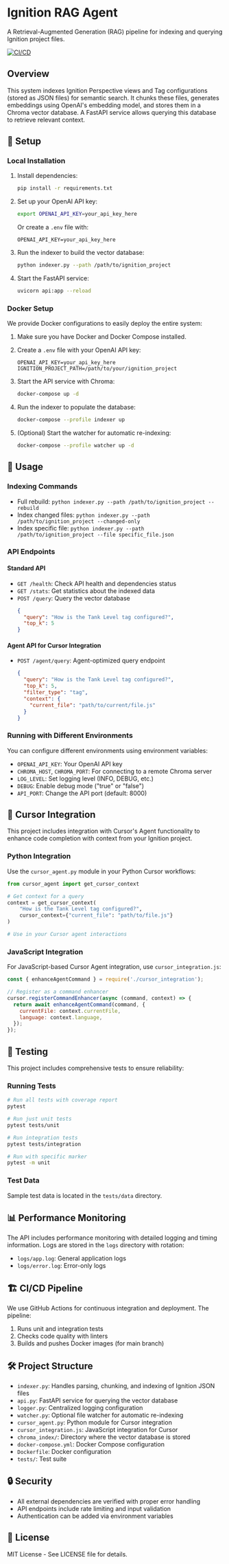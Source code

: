 # Ignition RAG Agent

A Retrieval-Augmented Generation (RAG) pipeline for indexing and querying Ignition project files.

[![CI/CD](https://github.com/yourusername/ignition-rag-agent/actions/workflows/main.yml/badge.svg)](https://github.com/yourusername/ignition-rag-agent/actions/workflows/main.yml)

## Overview

This system indexes Ignition Perspective views and Tag configurations (stored as JSON files) for semantic search. It chunks these files, generates embeddings using OpenAI's embedding model, and stores them in a Chroma vector database. A FastAPI service allows querying this database to retrieve relevant context.

## 🚀 Setup

### Local Installation

1. Install dependencies:
   ```bash
   pip install -r requirements.txt
   ```

2. Set up your OpenAI API key:
   ```bash
   export OPENAI_API_KEY=your_api_key_here
   ```
   Or create a `.env` file with:
   ```
   OPENAI_API_KEY=your_api_key_here
   ```

3. Run the indexer to build the vector database:
   ```bash
   python indexer.py --path /path/to/ignition_project
   ```

4. Start the FastAPI service:
   ```bash
   uvicorn api:app --reload
   ```

### Docker Setup

We provide Docker configurations to easily deploy the entire system:

1. Make sure you have Docker and Docker Compose installed.

2. Create a `.env` file with your OpenAI API key:
   ```
   OPENAI_API_KEY=your_api_key_here
   IGNITION_PROJECT_PATH=/path/to/your/ignition_project
   ```

3. Start the API service with Chroma:
   ```bash
   docker-compose up -d
   ```

4. Run the indexer to populate the database:
   ```bash
   docker-compose --profile indexer up
   ```

5. (Optional) Start the watcher for automatic re-indexing:
   ```bash
   docker-compose --profile watcher up -d
   ```

## 📝 Usage

### Indexing Commands

- Full rebuild: `python indexer.py --path /path/to/ignition_project --rebuild`
- Index changed files: `python indexer.py --path /path/to/ignition_project --changed-only`
- Index specific file: `python indexer.py --path /path/to/ignition_project --file specific_file.json`

### API Endpoints

#### Standard API
- `GET /health`: Check API health and dependencies status
- `GET /stats`: Get statistics about the indexed data
- `POST /query`: Query the vector database
  ```json
  {
    "query": "How is the Tank Level tag configured?",
    "top_k": 5
  }
  ```

#### Agent API for Cursor Integration
- `POST /agent/query`: Agent-optimized query endpoint
  ```json
  {
    "query": "How is the Tank Level tag configured?",
    "top_k": 5,
    "filter_type": "tag",  
    "context": {
      "current_file": "path/to/current/file.js"
    }
  }
  ```

### Running with Different Environments

You can configure different environments using environment variables:

- `OPENAI_API_KEY`: Your OpenAI API key
- `CHROMA_HOST`, `CHROMA_PORT`: For connecting to a remote Chroma server
- `LOG_LEVEL`: Set logging level (INFO, DEBUG, etc.)
- `DEBUG`: Enable debug mode ("true" or "false")
- `API_PORT`: Change the API port (default: 8000)

## 🔌 Cursor Integration

This project includes integration with Cursor's Agent functionality to enhance code completion with context from your Ignition project.

### Python Integration

Use the `cursor_agent.py` module in your Python Cursor workflows:

```python
from cursor_agent import get_cursor_context

# Get context for a query
context = get_cursor_context(
    "How is the Tank Level tag configured?",
    cursor_context={"current_file": "path/to/file.js"}
)

# Use in your Cursor agent interactions
```

### JavaScript Integration

For JavaScript-based Cursor Agent integration, use `cursor_integration.js`:

```javascript
const { enhanceAgentCommand } = require('./cursor_integration');

// Register as a command enhancer
cursor.registerCommandEnhancer(async (command, context) => {
  return await enhanceAgentCommand(command, {
    currentFile: context.currentFile,
    language: context.language,
  });
});
```

## 🧪 Testing

This project includes comprehensive tests to ensure reliability:

### Running Tests

```bash
# Run all tests with coverage report
pytest

# Run just unit tests
pytest tests/unit

# Run integration tests
pytest tests/integration

# Run with specific marker
pytest -m unit
```

### Test Data

Sample test data is located in the `tests/data` directory.

## 📊 Performance Monitoring

The API includes performance monitoring with detailed logging and timing information. Logs are stored in the `logs` directory with rotation:

- `logs/app.log`: General application logs
- `logs/error.log`: Error-only logs

## 🏗️ CI/CD Pipeline

We use GitHub Actions for continuous integration and deployment. The pipeline:

1. Runs unit and integration tests
2. Checks code quality with linters
3. Builds and pushes Docker images (for main branch)

## 🛠️ Project Structure

- `indexer.py`: Handles parsing, chunking, and indexing of Ignition JSON files
- `api.py`: FastAPI service for querying the vector database
- `logger.py`: Centralized logging configuration
- `watcher.py`: Optional file watcher for automatic re-indexing
- `cursor_agent.py`: Python module for Cursor integration
- `cursor_integration.js`: JavaScript integration for Cursor
- `chroma_index/`: Directory where the vector database is stored
- `docker-compose.yml`: Docker Compose configuration
- `Dockerfile`: Docker configuration
- `tests/`: Test suite

## 🔒 Security

- All external dependencies are verified with proper error handling
- API endpoints include rate limiting and input validation
- Authentication can be added via environment variables

## 📄 License

MIT License - See LICENSE file for details. 